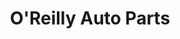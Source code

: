---
title: "O'Reilly Auto Parts"
url: /surprise/oreilly-auto-parts-west-bell-road/
shop: Autoteile
---